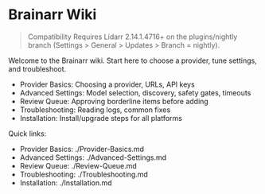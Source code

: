 # Brainarr Wiki

> Compatibility
> Requires Lidarr 2.14.1.4716+ on the plugins/nightly branch (Settings > General > Updates > Branch = nightly).

Welcome to the Brainarr wiki. Start here to choose a provider, tune settings, and troubleshoot.

- Provider Basics: Choosing a provider, URLs, API keys
- Advanced Settings: Model selection, discovery, safety gates, timeouts
- Review Queue: Approving borderline items before adding
- Troubleshooting: Reading logs, common fixes
- Installation: Install/upgrade steps for all platforms

Quick links:
- Provider Basics: ./Provider-Basics.md
- Advanced Settings: ./Advanced-Settings.md
- Review Queue: ./Review-Queue.md
- Troubleshooting: ./Troubleshooting.md
- Installation: ./Installation.md

